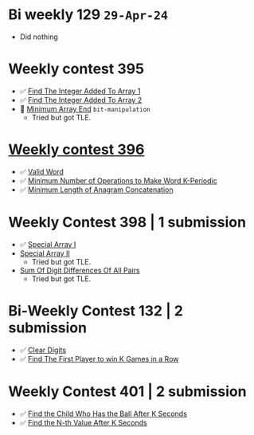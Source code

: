 # Bi weekly 129 `29-Apr-24`

- Did nothing

# Weekly contest 395

- ✅ [Find The Integer Added To Array 1](./findTheIntegerAddedToArray1/)
- ✅ [Find The Integer Added To Array 2](./findTheIntegerAddedToArray2/)
- 📝 [Minimum Array End](./minimumArrayEnd/) `bit-manipulation`
  - Tried but got TLE.

# [Weekly contest 396](https://leetcode.com/contest/weekly-contest-396/)

- ✅ [Valid Word](./validWord/)
- ✅ [Minimum Number of Operations to Make Word K-Periodic](./minNoOfOperationsToMakeWordKPeriodic/)
- ✅ [Minimum Length of Anagram Concatenation](./minimumLengthofAnagramConcatenation/)

# Weekly Contest 398 | 1 submission

- ✅ [Special Array I](./specialArrayI/)
- [Special Array II](.specialArrayII/)
  - Tried but got TLE.
- [Sum Of Digit Differences Of All Pairs](.sumOfDigitDifferencesOfAllPairs/)
  - Tried but got TLE.

# Bi-Weekly Contest 132 | 2 submission

- ✅ [Clear Digits](./clearDigits/)
- ✅ [Find The First Player to win K Games in a Row](./findTheFirstPlayerToWinKGamesInARow/)

# Weekly Contest 401 | 2 submission

- ✅ [Find the Child Who Has the Ball After K Seconds](./findTheChildWhoHasTheBallAfterKSeconds/)
- ✅ [Find the N-th Value After K Seconds](./findTheN-ThValueAfterKSeconds/)
